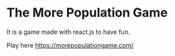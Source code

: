 # The More Population Game

It is a game made with react.js to have fun.

Play here https://morepopulationgame.com/
